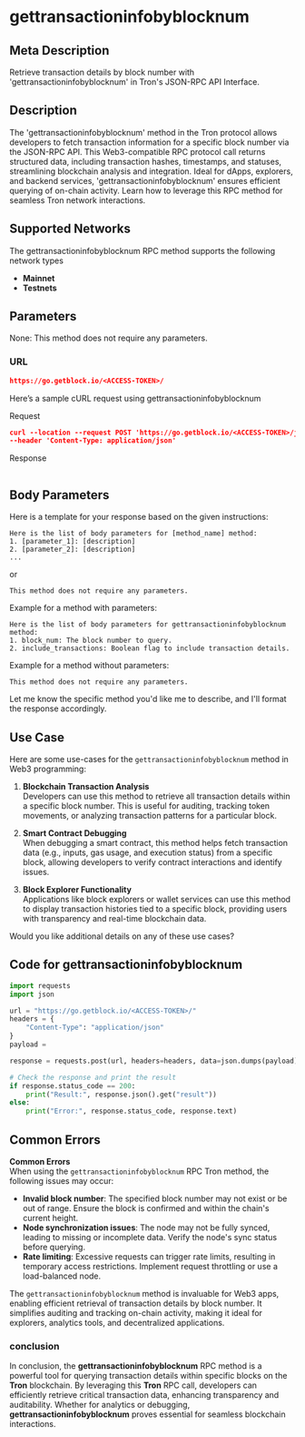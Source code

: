 # gettransactioninfobyblocknum


## Meta Description
Retrieve transaction details by block number with 'gettransactioninfobyblocknum' in Tron's JSON-RPC API Interface.

## Description
The 'gettransactioninfobyblocknum' method in the Tron protocol allows developers to fetch transaction information for a specific block number via the JSON-RPC API. This Web3-compatible RPC protocol call returns structured data, including transaction hashes, timestamps, and statuses, streamlining blockchain analysis and integration. Ideal for dApps, explorers, and backend services, 'gettransactioninfobyblocknum' ensures efficient querying of on-chain activity. Learn how to leverage this RPC method for seamless Tron network interactions.

## Supported Networks
The gettransactioninfobyblocknum RPC method supports the following network types
- **Mainnet**
- **Testnets**

## Parameters

None: This method does not require any parameters.

### URL
```json
https://go.getblock.io/<ACCESS-TOKEN>/
```
Here’s a sample cURL request using gettransactioninfobyblocknum

Request
```json
curl --location --request POST 'https://go.getblock.io/<ACCESS-TOKEN>/jsonrpc' 
--header 'Content-Type: application/json' 

```

Response
```json


```
## Body Parameters

Here is a template for your response based on the given instructions:

```
Here is the list of body parameters for [method_name] method:
1. [parameter_1]: [description]
2. [parameter_2]: [description]
...
```

or 

```
This method does not require any parameters.
```

Example for a method with parameters:
```
Here is the list of body parameters for gettransactioninfobyblocknum method:
1. block_num: The block number to query.
2. include_transactions: Boolean flag to include transaction details.
```

Example for a method without parameters:
```
This method does not require any parameters.
``` 

Let me know the specific method you'd like me to describe, and I'll format the response accordingly.

## Use Case

Here are some use-cases for the `gettransactioninfobyblocknum` method in Web3 programming:  

1. **Blockchain Transaction Analysis**  
   Developers can use this method to retrieve all transaction details within a specific block number. This is useful for auditing, tracking token movements, or analyzing transaction patterns for a particular block.  

2. **Smart Contract Debugging**  
   When debugging a smart contract, this method helps fetch transaction data (e.g., inputs, gas usage, and execution status) from a specific block, allowing developers to verify contract interactions and identify issues.  

3. **Block Explorer Functionality**  
   Applications like block explorers or wallet services can use this method to display transaction histories tied to a specific block, providing users with transparency and real-time blockchain data.  

Would you like additional details on any of these use cases?

## Code for gettransactioninfobyblocknum


```python
import requests
import json

url = "https://go.getblock.io/<ACCESS-TOKEN>/"
headers = {
    "Content-Type": "application/json"
}
payload = 

response = requests.post(url, headers=headers, data=json.dumps(payload))

# Check the response and print the result
if response.status_code == 200:
    print("Result:", response.json().get("result"))
else:
    print("Error:", response.status_code, response.text)
```
## Common Errors

**Common Errors**  
When using the `gettransactioninfobyblocknum` RPC Tron method, the following issues may occur:  
- **Invalid block number**: The specified block number may not exist or be out of range. Ensure the block is confirmed and within the chain's current height.  
- **Node synchronization issues**: The node may not be fully synced, leading to missing or incomplete data. Verify the node's sync status before querying.  
- **Rate limiting**: Excessive requests can trigger rate limits, resulting in temporary access restrictions. Implement request throttling or use a load-balanced node.  

The `gettransactioninfobyblocknum` method is invaluable for Web3 apps, enabling efficient retrieval of transaction details by block number. It simplifies auditing and tracking on-chain activity, making it ideal for explorers, analytics tools, and decentralized applications.

### conclusion

In conclusion, the **gettransactioninfobyblocknum** RPC method is a powerful tool for querying transaction details within specific blocks on the **Tron** blockchain. By leveraging this **Tron** RPC call, developers can efficiently retrieve critical transaction data, enhancing transparency and auditability. Whether for analytics or debugging, **gettransactioninfobyblocknum** proves essential for seamless blockchain interactions.
